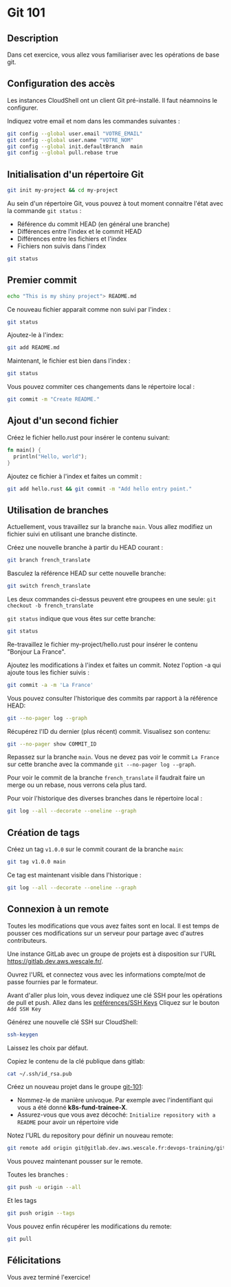 # Git 101

<walkthrough-tutorial-duration duration="30.0"></walkthrough-tutorial-duration>

## Description

Dans cet exercice, vous allez vous familiariser avec les opérations de base git.

## Configuration des accès

Les instances CloudShell ont un client Git pré-installé. Il faut néamnoins le configurer.

Indiquez votre email et nom dans les commandes suivantes :

```sh
git config --global user.email "VOTRE_EMAIL"
git config --global user.name "VOTRE_NOM"
git config --global init.defaultBranch  main
git config --global pull.rebase true
```

## Initialisation d'un répertoire Git

```sh
git init my-project && cd my-project
```

Au sein d'un répertoire Git, vous pouvez à tout moment connaitre l'état avec la commande `git status` :

* Référence du commit HEAD (en général une branche)
* Différences entre l'index et le commit HEAD
* Différences entre les fichiers et l'index
* Fichiers non suivis dans l'index

```sh
git status
```

## Premier commit

```sh
echo "This is my shiny project"> README.md
```

Ce nouveau fichier apparait comme non suivi par l'index :

```sh
git status
```

Ajoutez-le à l'index:

```sh
git add README.md
```

Maintenant, le fichier est bien dans l'index :

```sh
git status
```

Vous pouvez commiter ces changements dans le répertoire local :

```sh
git commit -m "Create README."
```

## Ajout d'un second fichier

Créez le fichier <walkthrough-editor-open-file filePath="hello.rust">hello.rust</walkthrough-editor-open-file> pour insérer le contenu suivant:

```rust
fn main() {
  println("Hello, world");
}
```

Ajoutez ce fichier à l'index et faites un commit :

```sh
git add hello.rust && git commit -m "Add hello entry point."
```

## Utilisation de branches

Actuellement, vous travaillez sur la branche `main`. Vous allez modifiez un fichier suivi en utilisant une branche distincte.

Créez une nouvelle branche à partir du HEAD courant :

```sh
git branch french_translate
```

Basculez la référence HEAD sur cette nouvelle branche:

```sh
git switch french_translate
```

Les deux commandes ci-dessus peuvent etre groupees en une seule: `git checkout -b french_translate`

`git status` indique que vous êtes sur cette branche:

```sh
git status
```

Re-travaillez le fichier <walkthrough-editor-open-file filePath="my-project/hello.rust">my-project/hello.rust</walkthrough-editor-open-file> pour insérer le contenu "Bonjour La France".

Ajoutez les modifications à l'index et faites un commit. Notez l'option -a qui ajoute tous les fichier suivis :

```sh
git commit -a -m 'La France'
```

Vous pouvez consulter l'historique des commits par rapport à la référence HEAD:

```sh
git --no-pager log --graph
```

Récupérez l'ID du dernier (plus récent) commit. Visualisez son contenu:

```sh
git --no-pager show COMMIT_ID
```

Repassez sur la branche `main`. Vous ne devez pas voir le commit `La France` sur cette branche avec la commande `git --no-pager log --graph`.

Pour voir le commit de la branche `french_translate` il faudrait faire un merge ou un rebase, nous verrons cela plus tard.

Pour voir l'historique des diverses branches dans le répertoire local :

```sh
git log --all --decorate --oneline --graph
```

## Création de tags

Créez un tag `v1.0.0` sur le commit courant de la branche `main`:

```sh
git tag v1.0.0 main
```

Ce tag est maintenant visible dans l'historique :

```sh
git log --all --decorate --oneline --graph
```

## Connexion à un remote

Toutes les modifications que vous avez faites sont en local.
Il est temps de pousser ces modifications sur un serveur pour partage avec d'autres contributeurs.

Une instance GitLab avec un groupe de projets est à disposition sur l'URL <https://gitlab.dev.aws.wescale.fr/>.

Ouvrez l'URL et connectez vous avec les informations compte/mot de passe fournies par le formateur.

Avant d'aller plus loin, vous devez indiquez une clé SSH pour les opérations de pull et push. Allez dans les [préférences/SSH Keys](https://gitlab.dev.aws.wescale.fr/-/profile/keys) Cliquez sur le bouton `Add SSH Key`

Générez une nouvelle clé SSH sur CloudShell:

```sh
ssh-keygen
```

Laissez les choix par défaut.

Copiez le contenu de la clé publique dans gitlab:

```sh
cat ~/.ssh/id_rsa.pub
```

Créez un nouveau projet dans le groupe [git-101](https://gitlab.dev.aws.wescale.fr/devops-training/git-101):

* Nommez-le de manière univoque. Par exemple avec l'indentifiant qui vous a été donné **k8s-fund-trainee-X**.
* Assurez-vous que vous avez décoché: `Initialize repository with a README` pour avoir un répertoire vide

Notez l'URL du repository pour définir un nouveau remote:

```sh
git remote add origin git@gitlab.dev.aws.wescale.fr:devops-training/git-101/XXXXX.git
```

Vous pouvez maintenant pousser sur le remote.

Toutes les branches :

```sh
git push -u origin --all
```

Et les tags

```sh
git push origin --tags
```

Vous pouvez enfin récupérer les modifications du remote:

```sh
git pull
```

## Félicitations

Vous avez terminé l'exercice!

<walkthrough-conclusion-trophy></walkthrough-conclusion-trophy>
